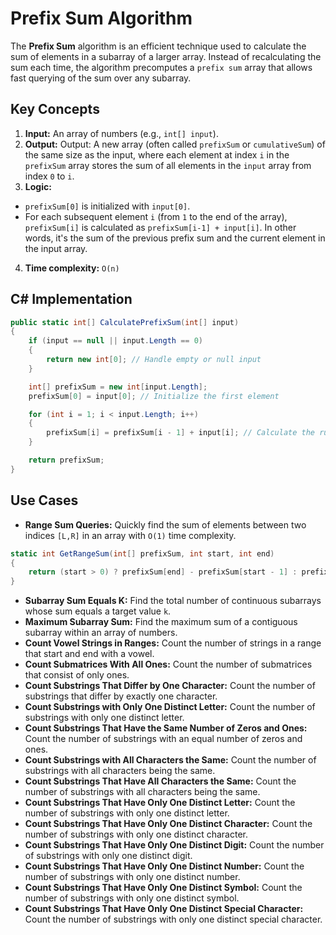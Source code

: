 # Prefix Sum Algorithm

The **Prefix Sum** algorithm is an efficient technique used to calculate the sum of elements in a subarray of a larger array. Instead of recalculating the sum each time, the algorithm precomputes a `prefix sum` array that allows fast querying of the sum over any subarray.

## Key Concepts

1. **Input:** An array of numbers (e.g., `int[] input`). 
2. **Output:** Output: A new array (often called `prefixSum` or `cumulativeSum`) of the same size as the input, where each element at index `i` in the `prefixSum` array stores the sum of all elements in the `input` array from index `0` to `i`.
3. **Logic:**  
  - `prefixSum[0]` is initialized with `input[0]`.
  - For each subsequent element `i` (from `1` to the end of the array),` prefixSum[i]` is calculated as `prefixSum[i-1] + input[i]`. In other words, it's the sum of the previous prefix sum and the current element in the input array.
4. **Time complexity:** `O(n)`

## C# Implementation

```csharp
public static int[] CalculatePrefixSum(int[] input)
{
    if (input == null || input.Length == 0)
    {
        return new int[0]; // Handle empty or null input
    }

    int[] prefixSum = new int[input.Length];
    prefixSum[0] = input[0]; // Initialize the first element

    for (int i = 1; i < input.Length; i++)
    {
        prefixSum[i] = prefixSum[i - 1] + input[i]; // Calculate the running sum
    }

    return prefixSum;
}
```
## Use Cases
- **Range Sum Queries:** Quickly find the sum of elements between two indices `[L,R]` in an array with `O(1)` time complexity.
```csharp
static int GetRangeSum(int[] prefixSum, int start, int end)
{
    return (start > 0) ? prefixSum[end] - prefixSum[start - 1] : prefixSum[end];
}
```
- **Subarray Sum Equals K:** Find the total number of continuous subarrays whose sum equals a target value `k`.
- **Maximum Subarray Sum:** Find the maximum sum of a contiguous subarray within an array of numbers.
- **Count Vowel Strings in Ranges:** Count the number of strings in a range that start and end with a vowel.
- **Count Submatrices With All Ones:** Count the number of submatrices that consist of only ones.
- **Count Substrings That Differ by One Character:** Count the number of substrings that differ by exactly one character.
- **Count Substrings with Only One Distinct Letter:** Count the number of substrings with only one distinct letter.
- **Count Substrings That Have the Same Number of Zeros and Ones:** Count the number of substrings with an equal number of zeros and ones.
- **Count Substrings with All Characters the Same:** Count the number of substrings with all characters being the same.
- **Count Substrings That Have All Characters the Same:** Count the number of substrings with all characters being the same.
- **Count Substrings That Have Only One Distinct Letter:** Count the number of substrings with only one distinct letter.
- **Count Substrings That Have Only One Distinct Character:** Count the number of substrings with only one distinct character.
- **Count Substrings That Have Only One Distinct Digit:** Count the number of substrings with only one distinct digit.
- **Count Substrings That Have Only One Distinct Number:** Count the number of substrings with only one distinct number.
- **Count Substrings That Have Only One Distinct Symbol:** Count the number of substrings with only one distinct symbol.
- **Count Substrings That Have Only One Distinct Special Character:** Count the number of substrings with only one distinct special character.
